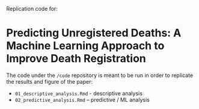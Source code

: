 Replication code for: 

# Predicting Unregistered Deaths: A Machine Learning Approach to Improve Death Registration

The code under the `/code` repository is meant to be run in order to replicate the results and figure of the paper: 

* `01_descriptive_analysis.Rmd` - descriptive analysis 
* `02_predictive_analysis.Rmd` –  predictive / ML analysis 
